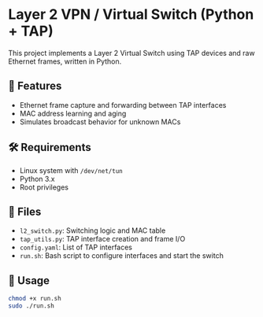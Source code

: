 # Layer 2 VPN / Virtual Switch (Python + TAP)

This project implements a Layer 2 Virtual Switch using TAP devices and raw Ethernet frames, written in Python.

## 📌 Features
- Ethernet frame capture and forwarding between TAP interfaces
- MAC address learning and aging
- Simulates broadcast behavior for unknown MACs

## 🛠️ Requirements
- Linux system with `/dev/net/tun`
- Python 3.x
- Root privileges

## 📂 Files
- `l2_switch.py`: Switching logic and MAC table
- `tap_utils.py`: TAP interface creation and frame I/O
- `config.yaml`: List of TAP interfaces
- `run.sh`: Bash script to configure interfaces and start the switch

## 🚀 Usage

```bash
chmod +x run.sh
sudo ./run.sh
